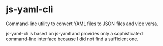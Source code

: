 js-yaml-cli
===========

Command-line utility to convert YAML files to JSON files and vice versa.

js-yaml-cli is based on js-yaml and provides only a sophisticated command-line interface
because I did not find a sufficient one.
